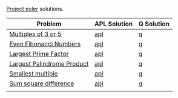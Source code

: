 [Project euler](https://projecteuler.net/) solutions.

| Problem                                                          | APL Solution           | Q Solution      |
|------------------------------------------------------------------|------------------------|-----------------|
| [Multiples of 3 or 5](https://projecteuler.net/problem=1)        | [apl](problem1.dyalog) | [q](problem1.q) |
| [Even Fibonacci Numbers](https://projecteuler.net/problem=2)     | [apl](problem2.dyalog) | [q](problem2.q) |
| [Largest Prime Factor](https://projecteuler.net/problem=3)       | [apl](problem3.dyalog) | [q](problem3.q) |
| [Largest Palindrome Product](https://projecteuler.net/problem=4) | [apl](problem4.dyalog) | [q](problem4.q) |
| [Smallest multiple](https://projecteuler.net/problem=5)          | [apl](problem5.dyalog) | [q](problem5.q) |
| [Sum square difference](https://projecteuler.net/problem=6)      | [apl](problem6.dyalog) | [q](problem6.q) |
|                                                                  |                        |                 |



